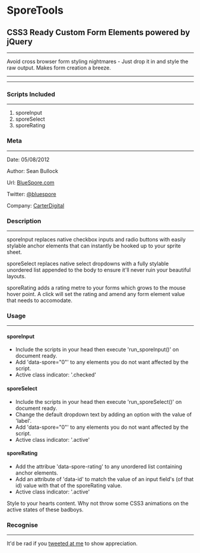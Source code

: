 # SporeTools
## CSS3 Ready Custom Form Elements powered by jQuery
----------------------
Avoid cross browser form styling nightmares - Just drop it in and style the raw output. Makes form creation a breeze.

---
---

### Scripts Included
----------        
1. sporeInput
2. sporeSelect
3. sporeRating



### Meta
----------
Date:			05/08/2012

Author:			Sean Bullock

Url:			[BlueSpore.com](http://bluespore.com)               

Twitter:		[@bluespore](http://twitter.com/bluespore)

Company:		[CarterDigital](http://carterdigital.com.au/)



### Description
----------
sporeInput replaces native checkbox inputs and radio buttons with easily stylable anchor elements that can instantly be hooked up to your sprite sheet.


sporeSelect replaces native select dropdowns with a fully stylable unordered list appended to the body to ensure it'll never ruin your beautiful layouts.

sporeRating adds a rating metre to your forms which grows to the mouse hover point. A click will set the rating and amend any form element value that needs to accomodate.



### Usage
----------

#### sporeInput
* Include the scripts in your head then execute 'run_sporeInput()' on document ready.
* Add 'data-spore="0"' to any elements you do not want affected by the script.
* Active class indicator: '.checked'

#### sporeSelect
* Include the scripts in your head then execute 'run_sporeSelect()' on document ready.
* Change the default dropdown text by adding an option with the value of 'label'.
* Add 'data-spore="0"' to any elements you do not want affected by the script.
* Active class indicator: '.active'

#### sporeRating
* Add the attribue 'data-spore-rating' to any unordered list containing anchor elements.
* Add an attribute of 'data-id' to match the value of an input field's (of that id) value with that of the sporeRating value.
* Active class indicator: '.active'

Style to your hearts content. Why not throw some CSS3 animations on the active states of these badboys.



### Recognise
----------
It'd be rad if you [tweeted at me](http://twitter.com/bluespore) to show appreciation.